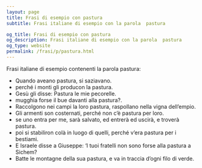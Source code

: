 ```yaml
---
layout: page
title: Frasi di esempio con pastura 
subtitle: Frasi italiane di esempio con la parola  pastura

og_title: Frasi di esempio con pastura 
og_description: Frasi italiane di esempio con la parola  pastura
og_type: website
permalink: /frasi/p/pastura.html
---
```


Frasi italiane di esempio contenenti la parola pastura:


- Quando aveano pastura, si saziavano.
- perché i monti gli producon la pastura.
- Gesù gli disse: Pastura le mie pecorelle.
- mugghia forse il bue davanti alla pastura?.
- Raccolgono nei campi la loro pastura, raspollano nella vigna dell’empio.
- Gli armenti son costernati, perché non c’è pastura per loro.
- se uno entra per me, sarà salvato, ed entrerà ed uscirà, e troverà pastura.
- poi si stabiliron colà in luogo di quelli, perché v’era pastura per i bestiami.
- E Israele disse a Giuseppe: ‘I tuoi fratelli non sono forse alla pastura a Sichem?
- Batte le montagne della sua pastura, e va in traccia d’ogni filo di verde.
